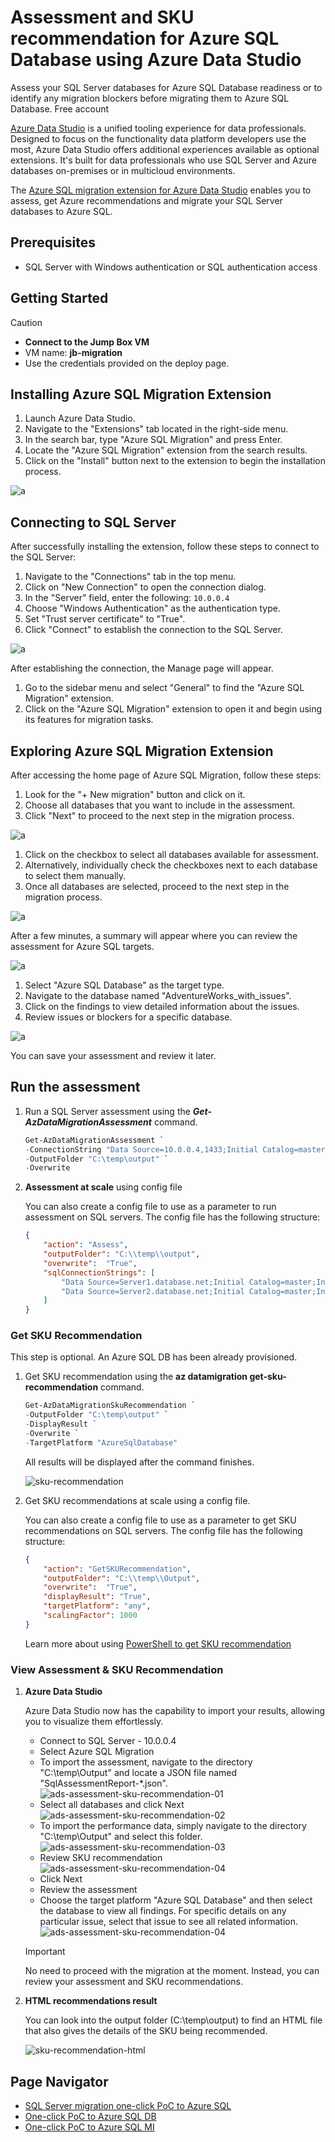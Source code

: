 # Assessment and SKU recommendation for Azure SQL Database using Azure Data Studio

Assess your SQL Server databases for Azure SQL Database readiness or to identify any migration blockers before migrating them to Azure SQL Database.
Free account

[Azure Data Studio](https://learn.microsoft.com/en-us/azure-data-studio/what-is-azure-data-studio) is a unified tooling experience for data professionals.
Designed to focus on the functionality data platform developers use the most, Azure Data Studio offers additional experiences available as optional extensions. It's built for data professionals who use SQL Server and Azure databases on-premises or in multicloud environments.

The [Azure SQL migration extension for Azure Data Studio](https://learn.microsoft.com/en-us/sql/azure-data-studio/extensions/azure-sql-migration-extension?view=sql-server-ver16) enables you to assess, get Azure recommendations and migrate your SQL Server databases to Azure SQL.

## Prerequisites

- SQL Server with Windows authentication or SQL authentication access

## Getting Started

> [!CAUTION]
>
> - **Connect to the Jump Box VM**
> - VM name: **jb-migration**
> - Use the credentials provided on the deploy page.

## Installing Azure SQL Migration Extension

1. Launch Azure Data Studio.
2. Navigate to the "Extensions" tab located in the right-side menu.
3. In the search bar, type "Azure SQL Migration" and press Enter.
4. Locate the "Azure SQL Migration" extension from the search results.
5. Click on the "Install" button next to the extension to begin the installation process.

![a](../../../media/ADS/ads-assessment-install-extension.png)

## Connecting to SQL Server

After successfully installing the extension, follow these steps to connect to the SQL Server:

1. Navigate to the "Connections" tab in the top menu.
2. Click on "New Connection" to open the connection dialog.
3. In the "Server" field, enter the following: `10.0.0.4`
4. Choose "Windows Authentication" as the authentication type.
5. Set "Trust server certificate" to "True".
6. Click "Connect" to establish the connection to the SQL Server.

![a](/media/ADS/ads-assessment-connect-sql.png)

After establishing the connection, the Manage page will appear.

1. Go to the sidebar menu and select "General" to find the "Azure SQL Migration" extension.
2. Click on the "Azure SQL Migration" extension to open it and begin using its features for migration tasks.


## Exploring Azure SQL Migration Extension

After accessing the home page of Azure SQL Migration, follow these steps:

1. Look for the "+ New migration" button and click on it.
2. Choose all databases that you want to include in the assessment.
3. Click "Next" to proceed to the next step in the migration process.

![a](/media/ADS/ads-assessment-migration-extension-home.png)


1. Click on the checkbox to select all databases available for assessment.
2. Alternatively, individually check the checkboxes next to each database to select them manually.
3. Once all databases are selected, proceed to the next step in the migration process.

![a](/media/ADS/ads-assessment-select-databases.png)

After a few minutes, a summary will appear where you can review the assessment for Azure SQL targets.

![a](/media/ADS/ads-assessment-summary.png)

1. Select "Azure SQL Database" as the target type.
2. Navigate to the database named "AdventureWorks_with_issues".
3. Click on the findings to view detailed information about the issues.
4. Review issues or blockers for a specific database.

![a](/media/ADS/ads-assessment-target-platform.png)

You can save your assessment and review it later.

## Run the assessment

1. Run a SQL Server assessment using the ***Get-AzDataMigrationAssessment*** command.

    ```powershell
    Get-AzDataMigrationAssessment `
    -ConnectionString "Data Source=10.0.0.4,1433;Initial Catalog=master;User Id=sqladmin;Password=My`$upp3r`$ecret" `
    -OutputFolder "C:\temp\output" `
    -Overwrite
    ```

2. **Assessment at scale** using config file

    You can also create a config file to use as a parameter to run assessment on SQL servers. The config file has the following structure:

    ```json
    {
        "action": "Assess",
        "outputFolder": "C:\\temp\\output",
        "overwrite":  "True",
        "sqlConnectionStrings": [
            "Data Source=Server1.database.net;Initial Catalog=master;Integrated Security=True;",
            "Data Source=Server2.database.net;Initial Catalog=master;Integrated Security=True;"
        ]
    }

### Get SKU Recommendation

This step is optional. An Azure SQL DB has been already provisioned.

1. Get SKU recommendation using the **az datamigration get-sku-recommendation** command.

    ```powershell
    Get-AzDataMigrationSkuRecommendation `
    -OutputFolder "C:\temp\output" `
    -DisplayResult `
    -Overwrite `
    -TargetPlatform "AzureSqlDatabase"
    ```

    All results will be displayed after the command finishes.

    ![sku-recommendation](../../../media/sqldb-sku-recommendation-ps.png)

2. Get SKU recommendations at scale using a config file.

    You can also create a config file to use as a parameter to get SKU recommendations on SQL servers. The config file has the following structure:

    ```json
    {
        "action": "GetSKURecommendation",
        "outputFolder": "C:\\temp\\Output",
        "overwrite":  "True",
        "displayResult": "True",
        "targetPlatform": "any",
        "scalingFactor": 1000
    }
    ```

    Learn more about using [PowerShell to get SKU recommendation](https://github.com/Azure-Samples/data-migration-sql/blob/main/PowerShell/sql-server-sku-recommendation.md#get-sku-recommendation-though-console-parameters)

### View Assessment & SKU Recommendation

1. **Azure Data Studio**

    Azure Data Studio now has the capability to import your results, allowing you to visualize them effortlessly.

    - Connect to SQL Server - 10.0.0.4
    - Select Azure SQL Migration
    - To import the assessment, navigate to the directory "C:\temp\Output" and locate a JSON file named "SqlAssessmentReport-*.json".
    ![ads-assessment-sku-recommendation-01](/media/ads-assessment-sku-recommendation-01.png)
    - Select all databases and click Next
    ![ads-assessment-sku-recommendation-02](/media/ads-assessment-sku-recommendation-02.png)
    - To import the performance data, simply navigate to the directory "C:\temp\Output" and select this folder.
    ![ads-assessment-sku-recommendation-03](/media/ads-assessment-sku-recommendation-03.png)
    - Review SKU recommendation
    ![ads-assessment-sku-recommendation-04](/media/ads-assessment-sku-recommendation-04.png)
    - Click Next
    - Review the assessment
    - Choose the target platform "Azure SQL Database" and then select the database to view all findings. For specific details on any particular issue, select that issue to see all related information.
    ![ads-assessment-sku-recommendation-04](/media/ads-assessment-sku-recommendation-05.png)

    > [!IMPORTANT]
    > No need to proceed with the migration at the moment. Instead, you can review your assessment and SKU recommendations.

2. **HTML recommendations result**

    You can look into the output folder (C:\temp\output) to find an HTML file that also gives the details of the SKU being recommended.

    ![sku-recommendation-html](../../../media/sqldb-sku-recommendation-html.png)

## Page Navigator

- [SQL Server migration one-click PoC to Azure SQL](../../../README.md)
- [One-click PoC to Azure SQL DB](../../../AzureSQLDB/deploy/README.md)
- [One-click PoC to Azure SQL MI](../../../AzureSQLMI/deploy/README.md)
